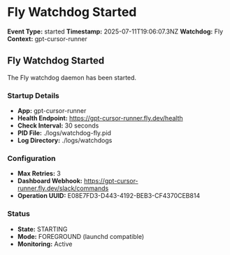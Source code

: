 # Fly Watchdog Started

**Event Type:** started
**Timestamp:** 2025-07-11T19:06:07.3NZ
**Watchdog:** Fly
**Context:** gpt-cursor-runner


## Fly Watchdog Started

The Fly watchdog daemon has been started.

### Startup Details
- **App:** gpt-cursor-runner
- **Health Endpoint:** https://gpt-cursor-runner.fly.dev/health
- **Check Interval:** 30 seconds
- **PID File:** ./logs/watchdog-fly.pid
- **Log Directory:** ./logs/watchdogs

### Configuration
- **Max Retries:** 3
- **Dashboard Webhook:** https://gpt-cursor-runner.fly.dev/slack/commands
- **Operation UUID:** E08E7FD3-D443-4192-BEB3-CF4370CEB814

### Status
- **State:** STARTING
- **Mode:** FOREGROUND (launchd compatible)
- **Monitoring:** Active


